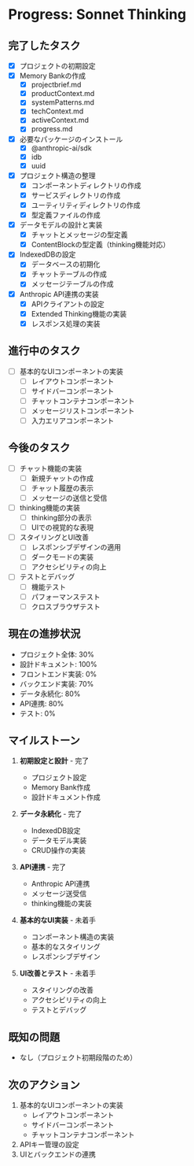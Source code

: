 # Progress: Sonnet Thinking

## 完了したタスク
- [x] プロジェクトの初期設定
- [x] Memory Bankの作成
  - [x] projectbrief.md
  - [x] productContext.md
  - [x] systemPatterns.md
  - [x] techContext.md
  - [x] activeContext.md
  - [x] progress.md
- [x] 必要なパッケージのインストール
  - [x] @anthropic-ai/sdk
  - [x] idb
  - [x] uuid
- [x] プロジェクト構造の整理
  - [x] コンポーネントディレクトリの作成
  - [x] サービスディレクトリの作成
  - [x] ユーティリティディレクトリの作成
  - [x] 型定義ファイルの作成
- [x] データモデルの設計と実装
  - [x] チャットとメッセージの型定義
  - [x] ContentBlockの型定義（thinking機能対応）
- [x] IndexedDBの設定
  - [x] データベースの初期化
  - [x] チャットテーブルの作成
  - [x] メッセージテーブルの作成
- [x] Anthropic API連携の実装
  - [x] APIクライアントの設定
  - [x] Extended Thinking機能の実装
  - [x] レスポンス処理の実装

## 進行中のタスク
- [ ] 基本的なUIコンポーネントの実装
  - [ ] レイアウトコンポーネント
  - [ ] サイドバーコンポーネント
  - [ ] チャットコンテナコンポーネント
  - [ ] メッセージリストコンポーネント
  - [ ] 入力エリアコンポーネント

## 今後のタスク
- [ ] チャット機能の実装
  - [ ] 新規チャットの作成
  - [ ] チャット履歴の表示
  - [ ] メッセージの送信と受信
- [ ] thinking機能の実装
  - [ ] thinking部分の表示
  - [ ] UIでの視覚的な表現
- [ ] スタイリングとUI改善
  - [ ] レスポンシブデザインの適用
  - [ ] ダークモードの実装
  - [ ] アクセシビリティの向上
- [ ] テストとデバッグ
  - [ ] 機能テスト
  - [ ] パフォーマンステスト
  - [ ] クロスブラウザテスト

## 現在の進捗状況
- プロジェクト全体: 30%
- 設計ドキュメント: 100%
- フロントエンド実装: 0%
- バックエンド実装: 70%
- データ永続化: 80%
- API連携: 80%
- テスト: 0%

## マイルストーン
1. **初期設定と設計** - 完了
   - プロジェクト設定
   - Memory Bank作成
   - 設計ドキュメント作成

2. **データ永続化** - 完了
   - IndexedDB設定
   - データモデル実装
   - CRUD操作の実装

3. **API連携** - 完了
   - Anthropic API連携
   - メッセージ送受信
   - thinking機能の実装

4. **基本的なUI実装** - 未着手
   - コンポーネント構造の実装
   - 基本的なスタイリング
   - レスポンシブデザイン

5. **UI改善とテスト** - 未着手
   - スタイリングの改善
   - アクセシビリティの向上
   - テストとデバッグ

## 既知の問題
- なし（プロジェクト初期段階のため）

## 次のアクション
1. 基本的なUIコンポーネントの実装
   - レイアウトコンポーネント
   - サイドバーコンポーネント
   - チャットコンテナコンポーネント
2. APIキー管理の設定
3. UIとバックエンドの連携
